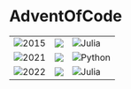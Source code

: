 # AdventOfCode


|                                                                      |                                                       |        |
| :------------------------------------------------------------------: | ----------------------------------------------------- | ------ |
| ![2015](https://img.shields.io/badge/2015%20days%20completed-6-red)  | ![](https://img.shields.io/badge/2015%20⭐-12-yellow) | ![Julia](https://img.shields.io/badge/-Julia-9558B2?style=for-the-badge&logo=julia&logoColor=white)  |
| ![2021](https://img.shields.io/badge/2021%20days%20completed-10-red) | ![](https://img.shields.io/badge/2021%20⭐-22-yellow) | ![Python](https://img.shields.io/badge/python-3670A0?style=for-the-badge&logo=python&logoColor=ffdd54) |
| ![2022](https://img.shields.io/badge/2022%20days%20completed-6-red)  | ![](https://img.shields.io/badge/2022%20⭐-12-yellow)  | ![Julia](https://img.shields.io/badge/-Julia-9558B2?style=for-the-badge&logo=julia&logoColor=white)  |
